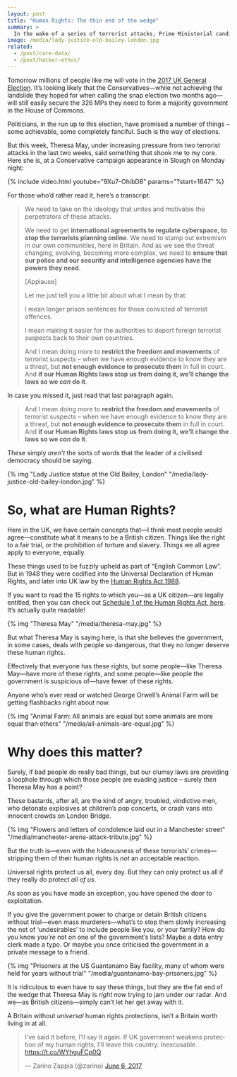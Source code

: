 ```yaml
---
layout: post
title: "Human Rights: The thin end of the wedge"
summary: >
  In the wake of a series of terrorist attacks, Prime Ministerial candidate Theresa May said some pretty extraordinary things about British Human Rights legislation. I want to take a moment to discuss them.
image: /media/lady-justice-old-bailey-london.jpg
related:
  - /post/care-data/
  - /post/hacker-ethos/
---
```


Tomorrow millions of people like me will vote in the [2017 UK General Election](https://en.wikipedia.org/wiki/United_Kingdom_general_election,_2017). It’s looking likely that the Conservatives—while not achieving the landslide they hoped for when calling the snap election two months ago—will still easily secure the 326 MPs they need to form a majority government in the House of Commons.

Politicians, in the run up to this election, have promised a number of things – some achievable, some completely fanciful. Such is the way of elections.

But this week, Theresa May, under increasing pressure from two terrorist attacks in the last two weeks, said something that shook me to my core. Here she is, at a Conservative campaign appearance in Slough on Monday night:

{% include video.html youtube="9Xu7-OhibD8" params="?start=1647" %}

For those who’d rather read it, here’s a transcript:

> We need to take on the ideology that unites and motivates the perpetrators of these attacks.
>
> We need to get **international agreements to regulate cyberspace, to stop the terrorists planning online**. We need to stamp out extremism in our own communities, here in Britain. And as we see the threat changing, evolving, becoming more complex, we need to **ensure that our police and our security and intelligence agencies have the powers they need**.
>
> [Applause]
>
> Let me just tell you a little bit about what I mean by that:
>
> I mean longer prison sentences for those convicted of terrorist offences.
>
> I mean making it easier for the authorities to deport foreign terrorist suspects back to their own countries.
>
> And I mean doing more to **restrict the freedom and movements** of terrorist suspects – when we have enough evidence to know they are a threat, but **not enough evidence to prosecute them** in full in court. And **if our Human Rights laws stop us from doing it, we’ll change the laws so we *can* do it**.

In case you missed it, just read that last paragraph again.

> And I mean doing more to **restrict the freedom and movements** of terrorist suspects – when we have enough evidence to know they are a threat, but **not enough evidence to prosecute them** in full in court. And **if our Human Rights laws stop us from doing it, we’ll change the laws so we *can* do it**.

These simply *aren’t* the sorts of words that the leader of a civilised democracy should be saying.

{% img "Lady Justice statue at the Old Bailey, London" "/media/lady-justice-old-bailey-london.jpg" %}

# So, what are Human Rights?

Here in the UK, we have certain concepts that—I think most people would agree—constitute what it means to be a British citizen. Things like the right to a fair trial, or the prohibition of torture and slavery. Things we all agree apply to everyone, equally.

These things used to be fuzzily upheld as part of “English Common Law”. But in 1948 they were codified into the Universal Declaration of Human Rights, and later into UK law by the [Human Rights Act 1988](http://www.legislation.gov.uk/ukpga/1998/42/contents).

If you want to read the 15 rights to which you—as a UK citizen—are legally entitled, then you can check out [Schedule 1 of the Human Rights Act, here](http://www.legislation.gov.uk/ukpga/1998/42/schedule/1). It’s actually quite readable!

{% img "Theresa May" "/media/theresa-may.jpg" %}

But what Theresa May is saying here, is that she believes the government, in some cases, deals with people so dangerous, that they no longer deserve these human rights.

Effectively that everyone has these rights, but some people—like Theresa May—have more of these rights, and some people—like people the government is suspicious of—have fewer of these rights.

Anyone who’s ever read or watched George Orwell’s Animal Farm will be getting flashbacks right about now.

{% img "Animal Farm: All animals are equal but some animals are more equal than others" "/media/all-animals-are-equal.jpg" %}

# Why does this matter?

Surely, if bad people do really bad things, but our clumsy laws are providing a loophole through which those people are evading justice – surely *then* Theresa May has a point?

These bastards, after all, are the kind of angry, troubled, vindictive men, who detonate explosives at children’s pop concerts, or crash vans into innocent crowds on London Bridge.

{% img "Flowers and letters of condolence laid out in a Manchester street" "/media/manchester-arena-attack-tribute.jpg" %}

But the truth is—even with the hideousness of these terrorists’ crimes—stripping them of their human rights is *not* an acceptable reaction.

Universal rights protect us all, every day. But they can only protect us all if they really do protect *all of us*.

As soon as you have made an exception, you have opened the door to exploitation.

If you give the government power to charge or detain British citizens without trial—even mass murderers—what’s to stop them slowly increasing the net of ‘undesirables’ to include people like you, or your family? How do you know *you’re* not on one of the government’s lists? Maybe a data entry clerk made a typo. Or maybe you once criticised the government in a private message to a friend.

{% img "Prisoners at the US Guantanamo Bay facility, many of whom were held for years without trial" "/media/guantanamo-bay-prisoners.jpg" %}

It is ridiculous to even have to say these things, but they are the fat end of the wedge that Theresa May is *right now* trying to jam under our radar. And we—as British citizens—simply can’t let her get away with it.

A Britain without *universal* human rights protections, isn’t a Britain worth living in at all.

<blockquote class="twitter-tweet" data-lang="en"><p lang="en" dir="ltr">I&#39;ve said it before, I&#39;ll say it again. If UK government weakens protection of my human rights, I&#39;ll leave this country. Inexcusable. <a href="https://t.co/WYhguFCp0Q">https://t.co/WYhguFCp0Q</a></p>&mdash; Zarino Zappia (@zarino) <a href="https://twitter.com/zarino/status/872206738350424066">June 6, 2017</a></blockquote>
<script async src="//platform.twitter.com/widgets.js" charset="utf-8"></script>
